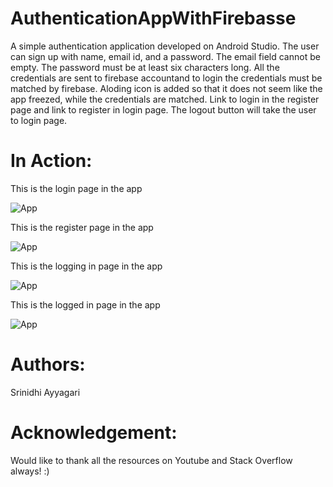 # AuthenticationAppWithFirebasse
A simple authentication application developed on Android Studio.
The user can sign up with name, email id, and a password. The email field cannot be empty. The password must be at least six characters long. 
All the credentials are sent to firebase accountand to login the credentials must be matched by firebase.
Aloding icon is added so that it does not seem like the app freezed, while the credentials are matched.
Link to login in the register page and link to register in login page.
The logout button will take the user to login page.
 
 
 # In Action:
This is the login page in the app

![App](loginpage.jpeg)

This is the register page in the app

![App](registerpage.jpeg)

This is the logging in page in the app

![App](loging.jpeg)

This is the logged in page in the app

![App](loggedin.jpeg)


# Authors:
Srinidhi Ayyagari

# Acknowledgement:
Would like to thank all the resources on Youtube and Stack Overflow always! :)

